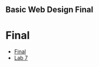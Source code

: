 ## Basic Web Design Final

<h1>Final</h1>

<ul>
<li><a href="Final/index.html" Target="_blank">Final</a></li>
<li><a href="Lab7/index.html" Target="_blank">Lab 7</a></li>


</ul>
